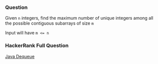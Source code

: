 ### Question

Given `n` integers, find the maximum number of unique integers among all the possible contiguous subarrays of size `m`

Input will have `m <= n`

### HackerRank Full Question

[Java Dequeue](https://www.hackerrank.com/challenges/java-dequeue)
